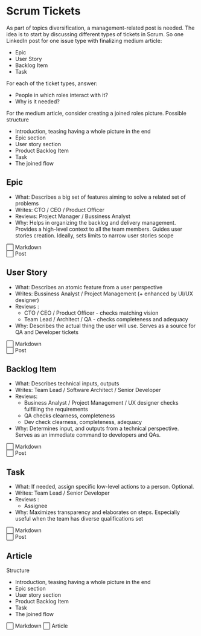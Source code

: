 # Scrum Tickets

As part of topics diversification, a management-related post is needed. The idea is to start by discussing different types of tickets in Scrum. So one LinkedIn post for one issue type with finalizing medium article:

- Epic
- User Story
- Backlog Item
- Task

For each of the ticket types, answer: 

- People in which roles interact with it?
- Why is it needed?

For the medium article, consider creating a joined roles picture. Possible structure

- Introduction, teasing having a whole picture in the end
- Epic section
- User story section
- Product Backlog Item
- Task
- The joined flow

## Epic

- What: Describes a big set of features aiming to solve a related set of problems
- Writes: CTO / CEO / Product Officer
- Reviews: Project Manager / Bussiness Analyst
- Why: Helps in organizing the backlog and delivery management. Provides a high-level context to all the team members. Guides user stories creation. Ideally, sets limits to narrow user stories scope

⬜ Markdown  
⬜ Post

## User Story

- What: Describes an atomic feature from a user perspective
- Writes: Bussiness Analyst / Project Management (+ enhanced by UI/UX designer)
- Reviews : 
    - CTO / CEO / Product Officer - checks matching vision
    - Team Lead / Architect / QA - checks completeness and adequacy
- Why: Describes the actual thing the user will use. Serves as a source for QA and Developer tickets

⬜ Markdown  
⬜ Post  

## Backlog Item

- What: Describes technical inputs, outputs
- Writes: Team Lead / Software Architect / Senior Developer
- Reviews: 
    - Business Analyst / Project Management / UX designer checks fulfilling the requirements
    - QA checks clearness, completeness
    - Dev check clearness, completeness, adequacy
- Why: Determines input, and outputs from a technical perspective. Serves as an immediate command to developers and QAs.

⬜ Markdown  
⬜ Post  

## Task

- What: If needed, assign specific low-level actions to a person. Optional.
- Writes: Team Lead / Senior Developer
- Reviews :
    - Assignee
- Why: Maximizes transparency and elaborates on steps. Especially useful when the team has diverse qualifications set

⬜ Markdown  
⬜ Post  

## Article

Structure

- Introduction, teasing having a whole picture in the end
- Epic section
- User story section
- Product Backlog Item
- Task
- The joined flow

⬜ Markdown
⬜ Article
